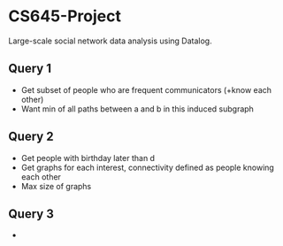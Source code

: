 CS645-Project
=====================

Large-scale social network data analysis using Datalog.

Query 1
--------
- Get subset of people who are frequent communicators (+know each other)
- Want min of all paths between a and b in this induced subgraph

Query 2
--------
- Get people with birthday later than d
- Get graphs for each interest, connectivity defined as people knowing each other
- Max size of graphs

Query 3
---------
- 
